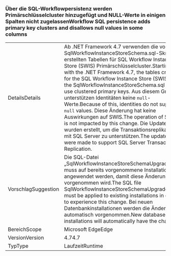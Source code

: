 ### <a name="workflow-sql-persistence-adds-primary-key-clusters-and-disallows-null-values-in-some-columns"></a><span data-ttu-id="67a19-101">Über die SQL-Workflowpersistenz werden Primärschlüsselcluster hinzugefügt und NULL-Werte in einigen Spalten nicht zugelassen</span><span class="sxs-lookup"><span data-stu-id="67a19-101">Workflow SQL persistence adds primary key clusters and disallows null values in some columns</span></span>

|   |   |
|---|---|
|<span data-ttu-id="67a19-102">Details</span><span class="sxs-lookup"><span data-stu-id="67a19-102">Details</span></span>|<span data-ttu-id="67a19-103">Ab .NET Framework 4.7 verwenden die vom SqlWorkflowInstanceStoreSchema.sql-Skript erstellten Tabellen für SQL Workflow Instance Store (SWIS) Primärschlüsselcluster.</span><span class="sxs-lookup"><span data-stu-id="67a19-103">Starting with the .NET Framework 4.7, the tables created for the SQL Workflow Instance Store (SWIS) by the SqlWorkflowInstanceStoreSchema.sql script use clustered primary keys.</span></span> <span data-ttu-id="67a19-104">Aus diesem Grund unterstützen Identitäten keine <code>null</code>-Werte.</span><span class="sxs-lookup"><span data-stu-id="67a19-104">Because of this, identities do not support <code>null</code> values.</span></span> <span data-ttu-id="67a19-105">Diese Änderung hat keine Auswirkungen auf SWIS.</span><span class="sxs-lookup"><span data-stu-id="67a19-105">The operation of SWIS is not impacted by this change.</span></span> <span data-ttu-id="67a19-106">Die Updates wurden erstellt, um die Transaktionsreplikation mit SQL Server zu unterstützen.</span><span class="sxs-lookup"><span data-stu-id="67a19-106">The updates were made to support SQL Server Transactional Replication.</span></span>|
|<span data-ttu-id="67a19-107">Vorschlag</span><span class="sxs-lookup"><span data-stu-id="67a19-107">Suggestion</span></span>|<span data-ttu-id="67a19-108">Die SQL-Datei „SqlWorkflowInstanceStoreSchemaUpgrade.sql“ muss auf bereits vorgenommene Installationen angewendet werden, damit diese Änderung vorgenommen wird.</span><span class="sxs-lookup"><span data-stu-id="67a19-108">The SQL file SqlWorkflowInstanceStoreSchemaUpgrade.sql must be applied to existing installations in order to experience this change.</span></span> <span data-ttu-id="67a19-109">Bei neuen Datenbankinstallationen werden die Änderungen automatisch vorgenommen.</span><span class="sxs-lookup"><span data-stu-id="67a19-109">New database installations will automatically have the change.</span></span>|
|<span data-ttu-id="67a19-110">Bereich</span><span class="sxs-lookup"><span data-stu-id="67a19-110">Scope</span></span>|<span data-ttu-id="67a19-111">Microsoft Edge</span><span class="sxs-lookup"><span data-stu-id="67a19-111">Edge</span></span>|
|<span data-ttu-id="67a19-112">Version</span><span class="sxs-lookup"><span data-stu-id="67a19-112">Version</span></span>|<span data-ttu-id="67a19-113">4.7</span><span class="sxs-lookup"><span data-stu-id="67a19-113">4.7</span></span>|
|<span data-ttu-id="67a19-114">Typ</span><span class="sxs-lookup"><span data-stu-id="67a19-114">Type</span></span>|<span data-ttu-id="67a19-115">Laufzeit</span><span class="sxs-lookup"><span data-stu-id="67a19-115">Runtime</span></span>|

